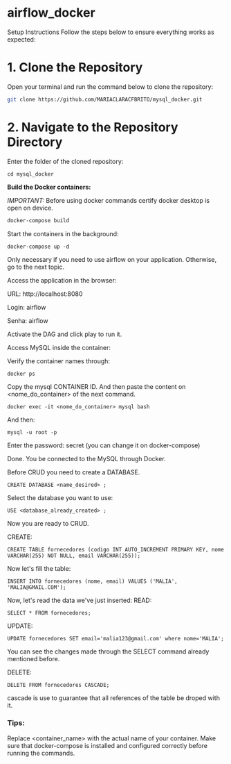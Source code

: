 # airflow_docker

Setup Instructions
Follow the steps below to ensure everything works as expected:

# 1. Clone the Repository
Open your terminal and run the command below to clone the repository:

```bash
git clone https://github.com/MARIACLARACFBRITO/mysql_docker.git
```


# 2. Navigate to the Repository Directory
Enter the folder of the cloned repository:
```
cd mysql_docker

```

**Build the Docker containers:**

*IMPORTANT:* Before using docker commands certify docker desktop is open on device.

   ```bash
   docker-compose build
   ```
Start the containers in the background:

```
docker-compose up -d
```

Only necessary if you need to use airflow on your application. Otherwise, go to the next topic.

Access the application in the browser:

URL: http://localhost:8080

Login: airflow

Senha: airflow

Activate the DAG and click play to run it.

Access MySQL inside the container:

Verify the container names through:

```
docker ps
```
Copy the mysql CONTAINER ID. And then paste the content on <nome_do_container> of the next command.
 
```
docker exec -it <nome_do_container> mysql bash
```

And then:
```
mysql -u root -p
```

Enter the password: secret (you can change it on docker-compose)

Done. You be connected to the MySQL through Docker.

Before CRUD you need to create a DATABASE.

```
CREATE DATABASE <name_desired> ;
```

Select the database you want to use:

```
USE <database_already_created> ;
```
Now you are ready to CRUD.

CREATE:
```
CREATE TABLE fornecedores (codigo INT AUTO_INCREMENT PRIMARY KEY, nome VARCHAR(255) NOT NULL, email VARCHAR(255));
```

 Now let's fill the table:

```
INSERT INTO fornecedores (nome, email) VALUES ('MALIA', 'MALIA@GMAIL.COM');
```

Now, let's read the data we've just inserted:
READ:
```
SELECT * FROM fornecedores;
```

UPDATE:
```
UPDATE fornecedores SET email='malia123@gmail.com' where nome='MALIA';
```
You can see the changes made through the SELECT command already mentioned before.

DELETE:

```
DELETE FROM fornecedores CASCADE;
```
cascade is use to guarantee that all references of the table be droped with it.

### Tips:
Replace <container_name> with the actual name of your container.
Make sure that docker-compose is installed and configured correctly before running the commands.
